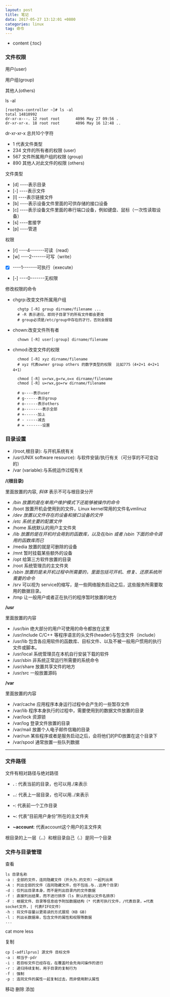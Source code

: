 ```yaml
---
layout: post
title: 笔记
data: 2017-05-27 13:12:01 +0800
categories: linux
tag: 命令
---
```


* content
{:toc}

### 文件权限

用户(user)

用户组(group)

其他人(others)

ls -al

    [root@vs-controller ~]# ls -al
    total 14810992
    dr-xr-x---. 12 root root       4096 May 27 09:56 .
    dr-xr-xr-x. 18 root root       4096 May 16 12:48 ..

dr-xr-xr-x  总共10个字符
* 1 代表文件类型
* 234 文件的所有者的权限 (user)
* 567 文件所属用户组的权限 (group)
* 890 其他人对此文件的权限 (others)

文件类型
+ [d] ----表示目录
+ [-] ----表示文件
+ [l] ----表示链接文件
+ [b] ----表示设备文件里面的可供存储的接口设备
+ [c] ----表示设备文件里面的串行端口设备，例如键盘、鼠标（一次性读取设备）
+ [s] ----套接字
+ [p] ----管道

权限

- [r] ----4-------可读（read）
- [w] ----2-------可写（write）
- [x] ----1-------可执行（execute）
- [-] ----0-------无权限

修改权限的命令

* chgrp:改变文件所属用户组

        chgtp [-R] group dirname/filename ...
        # -R 表示递归，即同子目录下的所有文件都会更改
        # group必须是/etc/group中存在的才行，否则会报错

* chown:改变文件所有者

        chown [-R] user[:group] dirname/filename

* chmod:改变文件的权限

        chmod [-R] xyz dirname/filename
        # xyz 代表owner group others 的数字类型的权限  比如775（4+2+1 4+2+1 4+1）

        chmod [-R] u=rwx,g=rw,o=x dirname/filename
        chmod [-R] u=rwx,go=rw dirname/filename

        # u----表示user
        # g------表示group
        # o------表示others
        # a--------表示全部
        # +------加上
        # - -----减去
        # = -------设置


### 目录设置

+ /(root,根目录): 与开机系统有关
+ /usr(UNIX software resource): 与软件安装/执行有关（可分享的不可变动的）
+ /var (variable):与系统运作过程有关


**/(根目录)**

里面放置的内容, _斜体_ 表示不可与根目录分开

+ _/bin 放置的是在单用户维护模式下还能够被操作的命令_
+ /boot 放置开机会使用到的文件，Linux kernel常用的文件名vmlinuz
+ _/dev 放置以文件存在的设备和接口设备的文件_
+ _/etc 系统主要的配置文件_
+ /home 系统默认的用户主文件夹
+ _/lib 放置的是在开机时会用到的函数库，以及在/bin 或者 /sbin 下面的命令调用的函数库而已_
+ /media 放置的就是可删除的设备
+ /mnt 暂时挂载某些额外的设备
+ /opt 给第三方软件放置的目录
+ /root 系统管理员的主文件夹
+ _/sbin 放置的是未开机过程中所需要的，里面包括可开机、修复、还原系统所需要的命令_
+ /srv 可以视为 service的缩写，是一些网络服务启动之后，这些服务所需要取用的数据目录。
+ /tmp 让一般用户或者正在执行的程序暂时放置的地方

**/usr**

里面放置的内容

+ /usr/bin 绝大部分的用户可使用的命令都放在这里
+ /usr/include C/C++ 等程序语言的头文件(header)与包含文件（include）
+ /usr/lib 包含各应用软件的函数库、目标文件、以及不被一般用户惯用的执行文件或脚本。
+ /usr/local 系统管理员在本机自行安装下载的软件
+ /usr/sbin 非系统正常运行所需要的系统命令
+ /usr/share 放置共享文件的地方
+ /usr/src 一般放置源码

**/var**

里面放置的内容

+  /var/cache 应用程序本身运行过程中会产生的一些暂存文件
+  /var/lib 程序本身执行的过程中，需要使用到的数据文件放置的目录
+ /var/lock 资源锁
+ /var/log 登录文件放置的目录
+ /var/mail 放置个人电子邮件信箱的目录
+ /var/run 某些程序或者是服务启动之后，会将他们的PID放置在这个目录下
+ /var/spool 通常放置一些队列数据


*************
### 文件路径

文件有相对路径与绝对路径

 + **.** : 代表当前的目录，也可以用./来表示

 + **..**: 代表上一层目录，也可以用../来表示

 + **-**: 代表前一个工作目录

 + **~**: 代表“目前用户身份”所在的主文件夹

 + **~account**: 代表account这个用户的主文件夹

 根目录的上一层（**..**）和根目录自己（**.**）是同一个目录


### 文件与目录管理

查看

    ls 目录名称
    -a : 全部的文件，连同隐藏文件（开头为.的文件）一起列出来
    -A : 列出全部的文件（连同隐藏文件，但不包括.与..这两个目录）
    -d : 仅列出目录本身，而不是列出目录内的文件数据
    -f : 直接列出结果，而不进行排序（ls 默认的是以文件名排序）
    -F : 根据文件、目录等信息给予附加数据结构（* 代表可执行文件，/代表目录，=代表socket文件，| 代表FIFO文件）
    -h : 将文件容量以更易读的方式展现（KB GB)
    -l : 列出长数据串，包含文件的属性和权限等数据
    ...




cat
more
less

复制

    cp [-adfilprus] 源文件 目标文件
    -a : 相当于-pdr
    -i : 若目标文件已经存在，在覆盖时会先询问操作的进行
    -r : 递归持续复制，用于目录的复制行为
    -f : 强制
    -p : 连同文件的属性一起复制过去，而非使用默认属性

移动
删除
添加